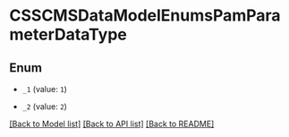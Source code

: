 # CSSCMSDataModelEnumsPamParameterDataType

## Enum


* `_1` (value: `1`)

* `_2` (value: `2`)


[[Back to Model list]](../README.md#documentation-for-models) [[Back to API list]](../README.md#documentation-for-api-endpoints) [[Back to README]](../README.md)


